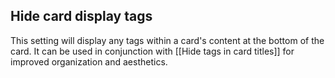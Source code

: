 ## Hide card display tags

This setting will display any tags within a card's content at the bottom of the card. It can be used in conjunction with [[Hide tags in card titles]] for improved organization and aesthetics.